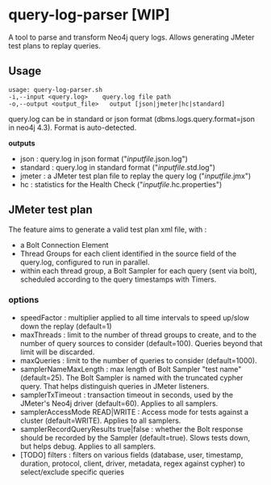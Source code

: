 # query-log-parser [WIP]
A tool to parse and transform Neo4j query logs.
Allows generating JMeter test plans to replay queries.

## Usage
```
usage: query-log-parser.sh 
-i,--input <query.log>    query.log file path
-o,--output <output_file>   output [json|jmeter|hc|standard]
```

query.log can be in standard or json format (dbms.logs.query.format=json in neo4j 4.3). Format is auto-detected.

**outputs** 
* json : query.log in json format ("_inputfile_.json.log")
* standard : query.log in standard format ("_inputfile_.std.log")
* jmeter : a JMeter test plan file to replay the query log ("_inputfile_.jmx")
* hc : statistics for the Health Check ("_inputfile_.hc.properties")

## JMeter test plan

The feature aims to generate a valid test plan xml file, with :
- a Bolt Connection Element 
- Thread Groups for each client identified in the source field of the query.log, configured to run in parallel.
- within each thread group, a Bolt Sampler for each query (sent via bolt), scheduled according to the query timestamps with Timers. 

### options
- speedFactor <decimal> : multiplier applied to all time intervals to speed up/slow down the replay (default=1)
- maxThreads <integer> : limit to the number of thread groups to create, and to the number of query sources to consider (default=100). Queries beyond that limit will be discarded.
- maxQueries <integer> : limit to the number of queries to consider (default=1000).
- samplerNameMaxLength <integer> : max length of Bolt Sampler "test name" (default=25). The Bolt Sampler is named with the truncated cypher query. That helps distinguish queries in JMeter listeners.
- samplerTxTimeout <integer> : transaction timeout in seconds, used by the JMeter's Neo4j driver (default=60). Applies to all samplers.
- samplerAccessMode READ|WRITE : Access mode for tests against a cluster (default=WRITE). Applies to all samplers.
- samplerRecordQueryResults true|false : whether the Bolt response should be recorded by the Sampler (default=true). Slows tests down, but helps debug. Applies to all samplers.
- [TODO] filters <some format> : filters on various fields (database, user, timestamp, duration, protocol, client, driver, metadata, regex against cypher) to select/exclude specific queries